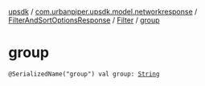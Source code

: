 [upsdk](../../../index.md) / [com.urbanpiper.upsdk.model.networkresponse](../../index.md) / [FilterAndSortOptionsResponse](../index.md) / [Filter](index.md) / [group](./group.md)

# group

`@SerializedName("group") val group: `[`String`](https://kotlinlang.org/api/latest/jvm/stdlib/kotlin/-string/index.html)
